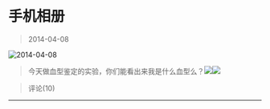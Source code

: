 # 手机相册

> 2014-04-08

![2014-04-08](http://ddns.4a1801.life:5244/d/Onedrive-4A1801/%E4%B8%AA%E4%BA%BA%E5%BB%BA%E7%AB%99/public/Qzone_wyf/Albums/其他/手机相册/1_2014-04-08_E64AB8CC.webp)

> 今天做血型鉴定的实验，你们能看出来我是什么血型么？![](http://ddns.4a1801.life:5244/d/Onedrive-4A1801/%E4%B8%AA%E4%BA%BA%E5%BB%BA%E7%AB%99/public/Qzone_wyf/Common/images/e113.gif)![](http://ddns.4a1801.life:5244/d/Onedrive-4A1801/%E4%B8%AA%E4%BA%BA%E5%BB%BA%E7%AB%99/public/Qzone_wyf/Common/images/e113.gif)

> 评论(10)

---
